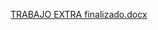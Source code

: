 [TRABAJO EXTRA finalizado.docx](https://github.com/rnsoto/h/files/7187132/TRABAJO.EXTRA.finalizado.docx)
